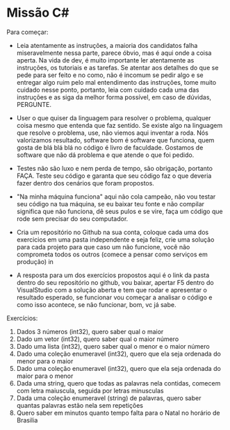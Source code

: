 
# Missão C#

Para começar:
- Leia atentamente as instruções, a maioria dos candidatos falha miseravelmente nessa parte, parece óbvio, mas é aqui onde a coisa aperta. Na vida de dev, é muito importante ler atentamente as instruções, os tutoriais e as tarefas. Se atentar aos detalhes do que se pede para ser feito e no como, não é incomum se pedir algo e se entregar algo ruim pelo mal entendimento das instruções, tome muito cuidado nesse ponto, portanto, leia com cuidado cada uma das instruções e as siga da melhor forma possível, em caso de dúvidas, PERGUNTE.

- User o que quiser da linguagem para resolver o problema, qualquer coisa mesmo que entenda que faz sentido. Se existe algo na linguagem que resolve o problema, use, não viemos aqui inventar a roda. Nós valorizamos resultado, software bom é software que funciona, quem gosta de blá blá blá no código é livro de faculdade. Gostamos de software que não dá problema e que atende o que foi pedido.
- Testes não são luxo e nem perda de tempo, são obrigação, portanto FAÇA. Teste seu código e garanta que seu código faz o que deveria fazer dentro dos cenários que foram propostos.

- "Na minha máquina funciona" aqui não cola campeão, não vou testar seu código na tua máquina, se eu baixar teu fonte e não compilar significa que não funciona, dê seus pulos e se vire, faça um código que rode sem precisar do seu computador.

- Cria um repositório no Github na sua conta, coloque cada uma dos exercicios em uma pasta independente e seja feliz, crie uma solução para cada projeto para que caso um não funcione, você não comprometa todos os outros (comece a pensar como serviços em produção)
in
- A resposta para um dos exercícios propostos aqui é o link da pasta dentro do seu repositório no github, vou baixar, apertar F5 dentro do VisualStudio com a solução aberta e tem que rodar e apresentar o resultado esperado, se funcionar vou começar a analisar o código e como isso acontece, se não funcionar, bom, vc já sabe.

Exercícios:
1. Dados 3 números (int32), quero saber qual o maior
2. Dado um vetor (int32), quero saber qual o maior número
3. Dado uma lista (int32), quero saber qual o menor e o maior número
4. Dado uma coleção enumeravel (int32), quero que ela seja ordenada do menor para o maior
5. Dado uma coleção enumeravel (int32), quero que ela seja ordenada do maior para o menor
6. Dada uma string, quero que todas as palavras nela contidas, comecem com letra maiuscula, seguida por letras minusculas
7. Dada uma coleção enumeravel (string) de palavras, quero saber quantas palavras estão nela sem repetições
8. Quero saber em minutos quanto tempo falta para o Natal no horário de Brasilia
